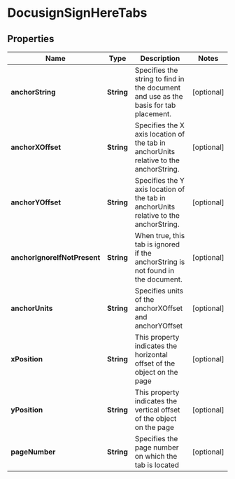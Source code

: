 

# DocusignSignHereTabs


## Properties

| Name | Type | Description | Notes |
|------------ | ------------- | ------------- | -------------|
|**anchorString** | **String** | Specifies the string to find in the document and use as the basis for tab placement. |  [optional] |
|**anchorXOffset** | **String** | Specifies the X axis location of the tab in anchorUnits relative to the anchorString. |  [optional] |
|**anchorYOffset** | **String** | Specifies the Y axis location of the tab in anchorUnits relative to the anchorString. |  [optional] |
|**anchorIgnoreIfNotPresent** | **String** | When true, this tab is ignored if the anchorString is not found in the document. |  [optional] |
|**anchorUnits** | **String** | Specifies units of the anchorXOffset and anchorYOffset |  [optional] |
|**xPosition** | **String** | This property indicates the horizontal offset of the object on the page |  [optional] |
|**yPosition** | **String** | This property indicates the vertical offset of the object on the page |  [optional] |
|**pageNumber** | **String** | Specifies the page number on which the tab is located |  [optional] |



